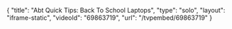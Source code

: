 {
    "title": "Abt Quick Tips: Back To School Laptops",
    "type": "solo",
    "layout": "iframe-static",
    "videoId": "69863719",
    "url": "\/tvpembed\/69863719"
}